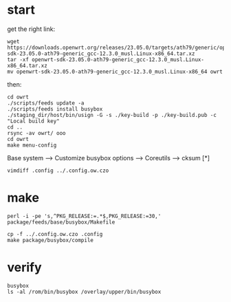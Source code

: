 <!--
Filename: dev.md
Author: Olivier Sirol <czo@free.fr>
License: GPL-2.0 (http://www.gnu.org/copyleft)
File Created: nov. 2018
Last Modified: Wednesday 15 November 2023, 22:21
Edit Time: 0:19:47
-->

# start

get the right link:

```
wget https://downloads.openwrt.org/releases/23.05.0/targets/ath79/generic/openwrt-sdk-23.05.0-ath79-generic_gcc-12.3.0_musl.Linux-x86_64.tar.xz
tar -xf openwrt-sdk-23.05.0-ath79-generic_gcc-12.3.0_musl.Linux-x86_64.tar.xz
mv openwrt-sdk-23.05.0-ath79-generic_gcc-12.3.0_musl.Linux-x86_64 owrt
```

then:

```
cd owrt
./scripts/feeds update -a
./scripts/feeds install busybox
./staging_dir/host/bin/usign -G -s ./key-build -p ./key-build.pub -c "Local build key"
cd ..
rsync -av owrt/ ooo
cd owrt
make menu-config
```

Base system -->
Customize busybox options -->
Coreutils -->
cksum \[*\]

```
vimdiff .config ../.config.ow.czo
```

# make

```
perl -i -pe 's,^PKG_RELEASE:=.*$,PKG_RELEASE:=30,' package/feeds/base/busybox/Makefile

cp -f ../.config.ow.czo .config
make package/busybox/compile
```

# verify

```
busybox
ls -al /rom/bin/busybox /overlay/upper/bin/busybox
```

